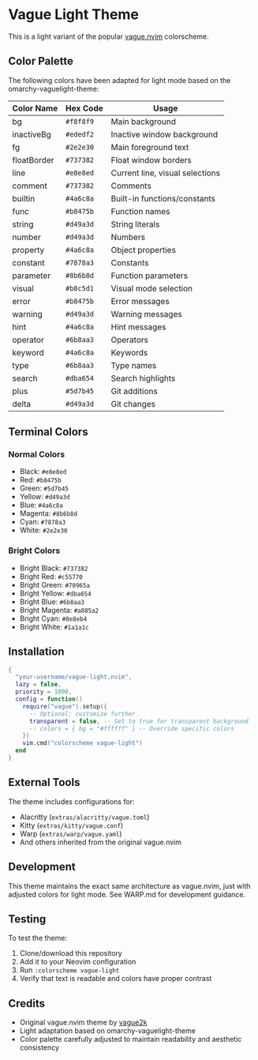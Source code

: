 # Vague Light Theme

This is a light variant of the popular [vague.nvim](https://github.com/vague2k/vague.nvim) colorscheme.

## Color Palette

The following colors have been adapted for light mode based on the omarchy-vaguelight-theme:

| Color Name | Hex Code | Usage |
|------------|----------|-------|
| bg | `#f8f8f9` | Main background |
| inactiveBg | `#ededf2` | Inactive window background |
| fg | `#2e2e30` | Main foreground text |
| floatBorder | `#737382` | Float window borders |
| line | `#e8e8ed` | Current line, visual selections |
| comment | `#737382` | Comments |
| builtin | `#4a6c8a` | Built-in functions/constants |
| func | `#b8475b` | Function names |
| string | `#d49a3d` | String literals |
| number | `#d49a3d` | Numbers |
| property | `#4a6c8a` | Object properties |
| constant | `#7878a3` | Constants |
| parameter | `#8b6b8d` | Function parameters |
| visual | `#b8c5d1` | Visual mode selection |
| error | `#b8475b` | Error messages |
| warning | `#d49a3d` | Warning messages |
| hint | `#4a6c8a` | Hint messages |
| operator | `#6b8aa3` | Operators |
| keyword | `#4a6c8a` | Keywords |
| type | `#6b8aa3` | Type names |
| search | `#dba654` | Search highlights |
| plus | `#5d7b45` | Git additions |
| delta | `#d49a3d` | Git changes |

## Terminal Colors

### Normal Colors
- Black: `#e8e8ed`
- Red: `#b8475b`
- Green: `#5d7b45`
- Yellow: `#d49a3d`
- Blue: `#4a6c8a`
- Magenta: `#8b6b8d`
- Cyan: `#7878a3`
- White: `#2e2e30`

### Bright Colors
- Bright Black: `#737382`
- Bright Red: `#c55770`
- Bright Green: `#70965a`
- Bright Yellow: `#dba654`
- Bright Blue: `#6b8aa3`
- Bright Magenta: `#a085a2`
- Bright Cyan: `#8e8eb4`
- Bright White: `#1a1a1c`

## Installation

```lua
{
  "your-username/vague-light.nvim",
  lazy = false,
  priority = 1000,
  config = function()
    require("vague").setup({
      -- Optional: customize further
      transparent = false, -- Set to true for transparent background
      -- colors = { bg = "#ffffff" } -- Override specific colors
    })
    vim.cmd("colorscheme vague-light")
  end
}
```

## External Tools

The theme includes configurations for:
- Alacritty (`extras/alacritty/vague.toml`)
- Kitty (`extras/kitty/vague.conf`)
- Warp (`extras/warp/vague.yaml`)
- And others inherited from the original vague.nvim

## Development

This theme maintains the exact same architecture as vague.nvim, just with adjusted colors for light mode. See WARP.md for development guidance.

## Testing

To test the theme:

1. Clone/download this repository
2. Add it to your Neovim configuration
3. Run `:colorscheme vague-light`
4. Verify that text is readable and colors have proper contrast

## Credits

- Original vague.nvim theme by [vague2k](https://github.com/vague2k/vague.nvim)
- Light adaptation based on omarchy-vaguelight-theme
- Color palette carefully adjusted to maintain readability and aesthetic consistency

